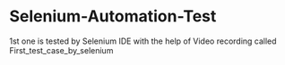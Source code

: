 # Selenium-Automation-Test
1st one is tested by Selenium IDE with the help of Video recording called First_test_case_by_selenium
